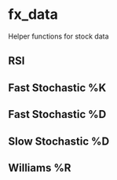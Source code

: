 # fx_data
Helper functions for stock data

## RSI

## Fast Stochastic %K

## Fast Stochastic %D

## Slow Stochastic %D

## Williams %R
